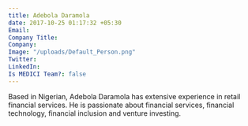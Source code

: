 ```yaml
---
title: Adebola Daramola
date: 2017-10-25 01:17:32 +05:30
Email: 
Company Title: 
Company: 
Image: "/uploads/Default_Person.png"
Twitter: 
LinkedIn: 
Is MEDICI Team?: false
---
```


Based in Nigerian, Adebola Daramola has extensive experience in retail financial
services. He is passionate about financial services, financial technology, financial
inclusion and venture investing.